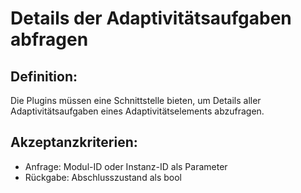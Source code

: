# Details der Adaptivitätsaufgaben abfragen

## Definition:
Die Plugins müssen eine Schnittstelle bieten, um Details aller Adaptivitätsaufgaben eines Adaptivitätselements abzufragen.


## Akzeptanzkriterien:
- Anfrage: Modul-ID oder Instanz-ID als Parameter
- Rückgabe: Abschlusszustand als bool
